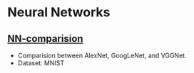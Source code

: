 # Neural Networks
## [NN-comparision](https://github.com/Venkat11Thadi/ML-projects/blob/main/Neural-Networks/NN-comparison.ipynb) 
* Comparision between AlexNet, GoogLeNet, and VGGNet. 
* Dataset: MNIST
